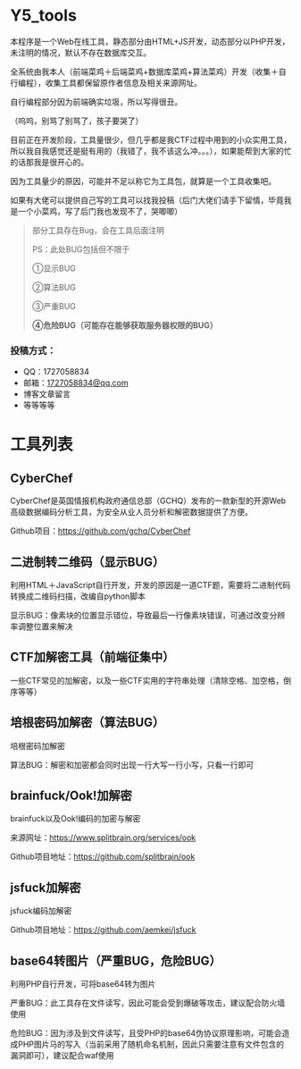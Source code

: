 # Y5_tools

本程序是一个Web在线工具，静态部分由HTML+JS开发，动态部分以PHP开发，未注明的情况，默认不存在数据库交互。

全系统由我本人（前端菜鸡＋后端菜鸡+数据库菜鸡+算法菜鸡）开发（收集＋自行编程），收集工具都保留原作者信息及相关来源网址。

自行编程部分因为前端确实垃圾，所以写得很丑。

（呜呜，别骂了别骂了，孩子要哭了）

目前正在开发阶段，工具量很少，但几乎都是我CTF过程中用到的小众实用工具，所以我自我感觉还是挺有用的（我错了，我不该这么冲。。。），如果能帮到大家的忙的话那我是很开心的。

因为工具量少的原因，可能并不足以称它为工具包，就算是一个工具收集吧。

如果有大佬可以提供自己写的工具可以找我投稿（后门大佬们请手下留情，毕竟我是一个小菜鸡，写了后门我也发现不了，哭唧唧）

> 部分工具存在Bug，会在工具后面注明
>
> PS：此处BUG包括但不限于
>
> ①显示BUG
>
> ②算法BUG
>
> ③严重BUG
>
> **④危险BUG（可能存在能够获取服务器权限的BUG）**

### 投稿方式：

- QQ：1727058834
- 邮箱：1727058834@qq.com
- 博客文章留言
- 等等等等

# 工具列表

## CyberChef

CyberChef是英国情报机构政府通信总部（GCHQ）发布的一款新型的开源Web高级数据编码分析工具，为安全从业人员分析和解密数据提供了方便。

Github项目：https://github.com/gchq/CyberChef

## 二进制转二维码（显示BUG）

利用HTML＋JavaScript自行开发，开发的原因是一道CTF题，需要将二进制代码转换成二维码扫描，改编自python脚本

显示BUG：像素块的位置显示错位，导致最后一行像素块错误，可通过改变分辨率调整位置来解决

## CTF加解密工具（前端征集中）

一些CTF常见的加解密，以及一些CTF实用的字符串处理（清除空格、加空格，倒序等等）

## 培根密码加解密（算法BUG）

培根密码加解密

算法BUG：解密和加密都会同时出现一行大写一行小写，只看一行即可

## brainfuck/Ook!加解密

brainfuck以及Ook!编码的加密与解密

来源网址：https://www.splitbrain.org/services/ook

Github项目地址：https://github.com/splitbrain/ook

## jsfuck加解密

jsfuck编码加解密

Github项目地址：https://github.com/aemkei/jsfuck

## base64转图片（严重BUG，危险BUG）

利用PHP自行开发，可将base64转为图片

严重BUG：此工具存在文件读写，因此可能会受到爆破等攻击，建议配合防火墙使用

危险BUG：因为涉及到文件读写，且受PHP的base64伪协议原理影响，可能会造成PHP图片马的写入（当前采用了随机命名机制，因此只需要注意有文件包含的漏洞即可），建议配合waf使用
